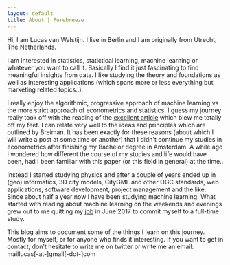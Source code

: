 ```yaml
---
layout: default
title: About | Purebreeze
---
```


Hi, I am Lucas van Walstijn. I live in Berlin and I am originally from Utrecht, The Netherlands.

I am interested in statistics, statictical learning, machine learning or whatever you want to call it. Basically I find it just fascinating to find meaningful insights from data. I like studying the theory and foundations as well as interesting applications (which spans more or less everything but marketing related topics..). 

I really enjoy the algorithmic, progressive approach of machine learning vs the more strict approach of econometrics and statistics. I guess my journey really took off with the reading of the [excellent article][1] which blew me totally off my feet. I can relate very well to the ideas and principles which are outlined by Breiman. It has been exactly for these reasons (about which I will write a post at some time or another) that I didn't continue my studies in econometrics after finishing my Bachelor degree in Amsterdam. A while ago I wondered how different the course of my studies and life would have been, had I been familiar with this paper (or this field in general) at the time..

Instead I started studying physics and after a couple of years ended up in (geo) informatics, 3D city models, CityGML and other OGC standards, web applications, software development, project management and the like. Since about half a year now I have been studying machine learning. What started with reading about machine learning on the weekends and evenings grew out to me quitting my [job][2] in June 2017 to commit myself to a full-time study.

This blog aims to document some of the things I learn on this journey. Mostly for myself, or for anyone who finds it interesting. If you want to get in contact, don't hesitate to write me on twitter or write me an email: maillucas[-at-]gmail[-dot-]com


[1]:http://www2.math.uu.se/~thulin/mm/breiman.pdf
[2]:http://www.virtualcitysystems.de